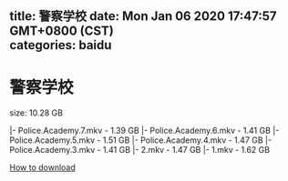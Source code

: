 
title: 警察学校
date: Mon Jan 06 2020 17:47:57 GMT+0800 (CST)    
categories: baidu
---

# 警察学校
size: 10.28 GB
 
 
|- Police.Academy.7.mkv - 1.39 GB
|- Police.Academy.6.mkv - 1.41 GB
|- Police.Academy.5.mkv - 1.51 GB
|- Police.Academy.4.mkv - 1.47 GB
|- Police.Academy.3.mkv - 1.41 GB
|- 2.mkv - 1.47 GB
|- 1.mkv - 1.62 GB

[How to download](https://bpcam.bemobtrk.com/go/2ceec3aa-1ca2-46d6-b9ff-aaa5c184517c?jno=5288)